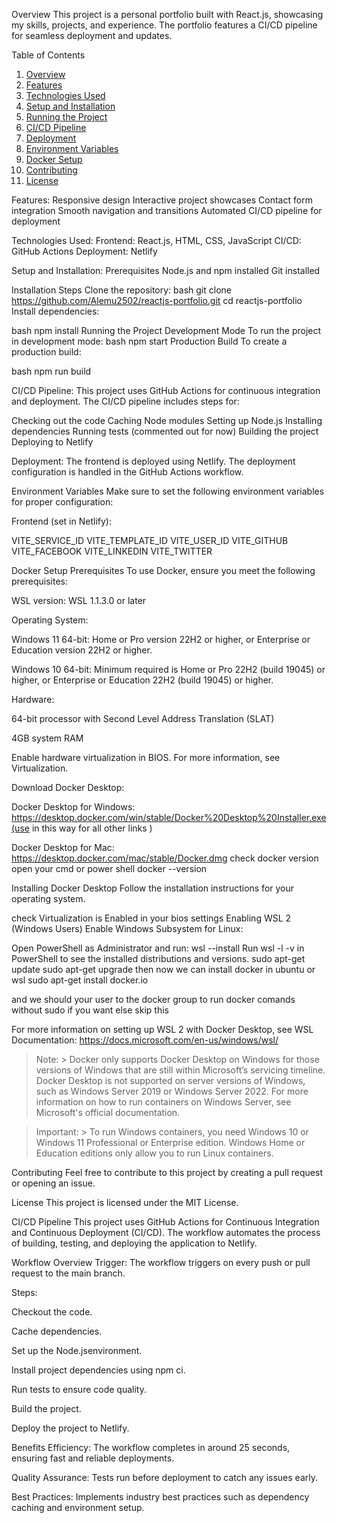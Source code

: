 
Overview
This project is a personal portfolio built with React.js, showcasing my skills, projects, and experience. The portfolio features a CI/CD pipeline for seamless deployment and updates.

Table of Contents
1. [Overview](#overview) 
2. [Features](#features) 
3. [Technologies Used](#technologies-used) 
4. [Setup and Installation](#setup-and-installation)
5. [Running the Project](#running-the-project) 
6. [CI/CD Pipeline](#cicd-pipeline) 
7. [Deployment](#deployment) 
8. [Environment Variables](#environment-variables)
9. [Docker Setup](#docker-setup) 
10. [Contributing](#contributing)
11. [License](#license)

Features:
Responsive design
Interactive project showcases
Contact form integration
Smooth navigation and transitions
Automated CI/CD pipeline for deployment

Technologies Used:
Frontend: React.js, HTML, CSS, JavaScript
CI/CD: GitHub Actions
Deployment: Netlify

Setup and Installation:
Prerequisites
Node.js and npm installed
Git installed

Installation Steps
Clone the repository:
bash
git clone https://github.com/Alemu2502/reactjs-portfolio.git
cd reactjs-portfolio
Install dependencies:

bash
npm install
Running the Project
Development Mode
To run the project in development mode:
bash
npm start
Production Build
To create a production build:

bash
npm run build

CI/CD Pipeline:
This project uses GitHub Actions for continuous integration and deployment. The CI/CD pipeline includes steps for:

Checking out the code
Caching Node modules
Setting up Node.js
Installing dependencies
Running tests (commented out for now)
Building the project
Deploying to Netlify

Deployment:
The frontend is deployed using Netlify. The deployment configuration is handled in the GitHub Actions workflow.

Environment Variables
Make sure to set the following environment variables for proper configuration:

Frontend (set in Netlify):

VITE_SERVICE_ID
VITE_TEMPLATE_ID
VITE_USER_ID
VITE_GITHUB
VITE_FACEBOOK
VITE_LINKEDIN
VITE_TWITTER


Docker Setup
Prerequisites
To use Docker, ensure you meet the following prerequisites:

WSL version: WSL 1.1.3.0 or later

Operating System:

Windows 11 64-bit: Home or Pro version 22H2 or higher, or Enterprise or Education version 22H2 or higher.

Windows 10 64-bit: Minimum required is Home or Pro 22H2 (build 19045) or higher, or Enterprise or Education 22H2 (build 19045) or higher.

Hardware:

64-bit processor with Second Level Address Translation (SLAT)

4GB system RAM

Enable hardware virtualization in BIOS. For more information, see Virtualization.

Download Docker Desktop:

Docker Desktop for Windows: https://desktop.docker.com/win/stable/Docker%20Desktop%20Installer.exe(use in this way for all other links )

Docker Desktop for Mac: https://desktop.docker.com/mac/stable/Docker.dmg
 check docker version
 open your cmd or power shell 
 docker --version

 Installing Docker Desktop
Follow the installation instructions for your operating system.

check Virtualization is Enabled in your bios settings
Enabling WSL 2 (Windows Users)
Enable Windows Subsystem for Linux:

Open PowerShell as Administrator and run:
wsl --install 
Run wsl -l -v in PowerShell to see the installed distributions and versions.
sudo apt-get update
sudo apt-get upgrade
then now we can install docker in ubuntu or wsl 
sudo apt-get install docker.io

and we should your user to the docker group  to run docker comands without sudo if you want else skip this



For more information on setting up WSL 2 with Docker Desktop, see WSL Documentation: https://docs.microsoft.com/en-us/windows/wsl/

> Note: > Docker only supports Docker Desktop on Windows for those versions of Windows that are still within Microsoft’s servicing timeline. Docker Desktop is not supported on server versions of Windows, such as Windows Server 2019 or Windows Server 2022. For more information on how to run containers on Windows Server, see Microsoft's official documentation.

> Important: > To run Windows containers, you need Windows 10 or Windows 11 Professional or Enterprise edition. Windows Home or Education editions only allow you to run Linux containers.

Contributing
Feel free to contribute to this project by creating a pull request or opening an issue.

License
This project is licensed under the MIT License.




CI/CD Pipeline
This project uses GitHub Actions for Continuous Integration and Continuous Deployment (CI/CD). The workflow automates the process of building, testing, and deploying the application to Netlify.

Workflow Overview
Trigger: The workflow triggers on every push or pull request to the main branch.

Steps:

Checkout the code.

Cache dependencies.

Set up the Node.jsenvironment.

Install project dependencies using npm ci.

Run tests to ensure code quality.

Build the project.

Deploy the project to Netlify.

Benefits
Efficiency: The workflow completes in around 25 seconds, ensuring fast and reliable deployments.

Quality Assurance: Tests run before deployment to catch any issues early.

Best Practices: Implements industry best practices such as dependency caching and environment setup.